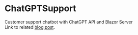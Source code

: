 # ChatGPTSupport
Customer support chatbot with ChatGPT API and Blazor Server\
Link to related [blog post](https://www.qsd.ba/creating-a-customer-support-chatbot-with-chatgpt-api-and-blazor-server).
